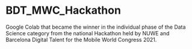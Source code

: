 # BDT_MWC_Hackathon
Google Colab that became the winner in the individual phase of the Data Science category from the national Hackathon held by NUWE and Barcelona Digital Talent for the Mobile World Congress 2021.
